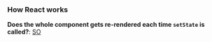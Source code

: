 ### How React works

**Does the whole component gets re-rendered each time `setState` is called?**: [SO](http://stackoverflow.com/questions/24718709/reactjs-does-render-get-called-any-time-setstate-is-called)
